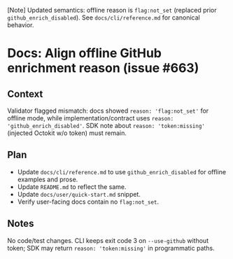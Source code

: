 [Note] Updated semantics: offline reason is `flag:not_set` (replaced prior `github_enrich_disabled`). See `docs/cli/reference.md` for canonical behavior.

# Docs: Align offline GitHub enrichment reason (issue #663)

## Context

Validator flagged mismatch: docs showed `reason: 'flag:not_set'` for offline mode, while implementation/contract uses `reason: 'github_enrich_disabled'`. SDK note about `reason: 'token:missing'` (injected Octokit w/o token) must remain.

## Plan

- Update `docs/cli/reference.md` to use `github_enrich_disabled` for offline examples and prose.
- Update `README.md` to reflect the same.
- Update `docs/user/quick-start.md` snippet.
- Verify user-facing docs contain no `flag:not_set`.

## Notes

No code/test changes. CLI keeps exit code 3 on `--use-github` without token; SDK may return `reason: 'token:missing'` in programmatic paths.
